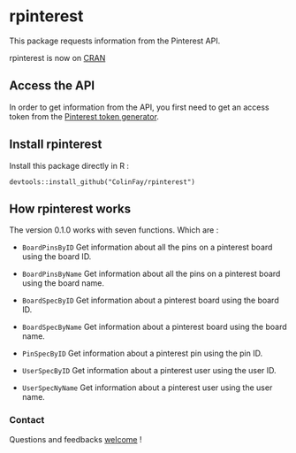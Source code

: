 # rpinterest

This package requests information from the Pinterest API.

rpinterest is now on [CRAN](https://cran.r-project.org/web/packages/rpinterest/index.html)

## Access the API 

In order to get information from the API, you first need to get an access token from the [Pinterest token generator](https://developers.pinterest.com/tools/access_token/).

## Install rpinterest

Install this package directly in R : 

```{r}
devtools::install_github("ColinFay/rpinterest")
```

## How rpinterest works

The version 0.1.0 works with seven functions. Which are :  

* `BoardPinsByID` Get information about all the pins on a pinterest board using the board ID.

* `BoardPinsByName` Get information about all the pins on a pinterest board using the board name.

* `BoardSpecByID` Get information about a pinterest board using the board ID.

* `BoardSpecByName` Get information about a pinterest board using the board name.

* `PinSpecByID` Get information about a pinterest pin using the pin ID.

* `UserSpecByID` Get information about a pinterest user using the user ID.

* `UserSpecNyName` Get information about a pinterest user using the user name.

### Contact

Questions and feedbacks [welcome](mailto:contact@colinfay.me) !
